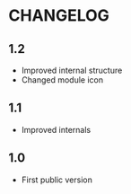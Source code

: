 CHANGELOG
=========

1.2
---
 
 * Improved internal structure
 * Changed module icon

1.1
---

 * Improved internals

1.0
---

 * First public version